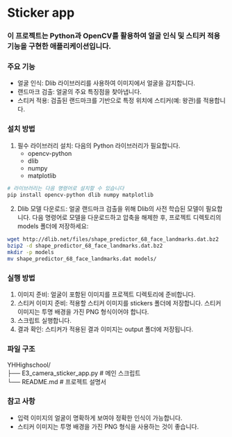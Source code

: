 # Sticker app
### 이 프로젝트는 Python과 OpenCV를 활용하여 얼굴 인식 및 스티커 적용 기능을 구현한 애플리케이션입니다.

### 주요 기능
- 얼굴 인식: Dlib 라이브러리를 사용하여 이미지에서 얼굴을 감지합니다.
- 랜드마크 검출: 얼굴의 주요 특징점을 찾아냅니다.
- 스티커 적용: 검출된 랜드마크를 기반으로 특정 위치에 스티커(예: 왕관)를 적용합니다.

### 설치 방법
1.	필수 라이브러리 설치: 다음의 Python 라이브러리가 필요합니다.
	- opencv-python
	- dlib
	- numpy
	- matplotlib

```bash
# 라이브러리는 다음 명령어로 설치할 수 있습니다
pip install opencv-python dlib numpy matplotlib
```


2.	Dlib 모델 다운로드: 얼굴 랜드마크 검출을 위해 Dlib의 사전 학습된 모델이 필요합니다. 다음 명령어로 모델을 다운로드하고 압축을 해제한 후, 프로젝트 디렉토리의 models 폴더에 저장하세요:

```bash
wget http://dlib.net/files/shape_predictor_68_face_landmarks.dat.bz2
bzip2 -d shape_predictor_68_face_landmarks.dat.bz2
mkdir -p models
mv shape_predictor_68_face_landmarks.dat models/
```


### 실행 방법
1.	이미지 준비: 얼굴이 포함된 이미지를 프로젝트 디렉토리에 준비합니다.
2.	스티커 이미지 준비: 적용할 스티커 이미지를 stickers 폴더에 저장합니다. 스티커 이미지는 투명 배경을 가진 PNG 형식이어야 합니다.
3.	스크립트 실행합니다.
4.	결과 확인: 스티커가 적용된 결과 이미지는 output 폴더에 저장됩니다.

### 파일 구조

YHHighschool/  
├── E3_camera_sticker_app.py   # 메인 스크립트  
└── README.md                  # 프로젝트 설명서  


### 참고 사항
- 입력 이미지의 얼굴이 명확하게 보여야 정확한 인식이 가능합니다.
- 스티커 이미지는 투명 배경을 가진 PNG 형식을 사용하는 것이 좋습니다.
